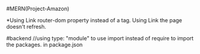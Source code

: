 #MERN(Project-Amazon)

\*Using Link router-dom property instead of a tag. Using Link the page doesn't refresh.

#backend
//using type: "module" to use import instead of require to import the packages. in package.json
